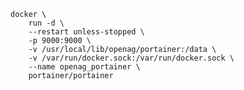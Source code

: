     docker \
        run -d \
        --restart unless-stopped \
        -p 9000:9000 \
        -v /usr/local/lib/openag/portainer:/data \
        -v /var/run/docker.sock:/var/run/docker.sock \
        --name openag_portainer \
        portainer/portainer

